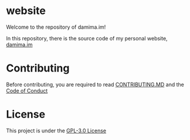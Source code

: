 # website
Welcome to the repository of damima.im!

In this repository, there is the source code of my personal website, [damima.im](https://damima.im)

# Contributing
Before contributing, you are required to read [CONTRIBUTING.MD](https://github.com/damimaa/damima.im/blob/main/CONTRIBUTING.md) and the [Code of Conduct](https://github.com/damimaa/damima.im/blob/main/CODE_OF_CONDUCT.md)

# License
This project is under the [GPL-3.0 License](/LICENSE)
